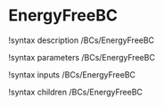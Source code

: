 # EnergyFreeBC

!syntax description /BCs/EnergyFreeBC

!syntax parameters /BCs/EnergyFreeBC

!syntax inputs /BCs/EnergyFreeBC

!syntax children /BCs/EnergyFreeBC
